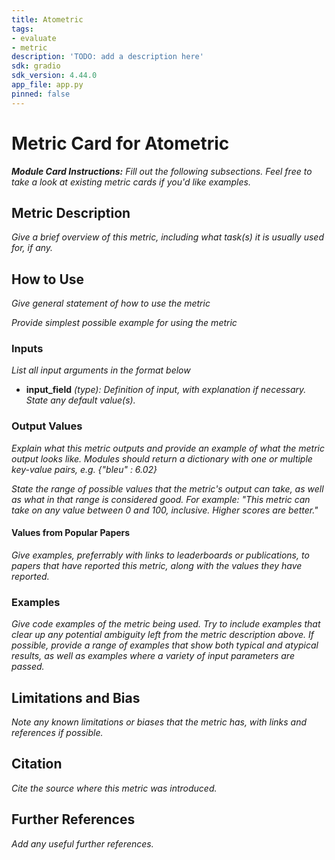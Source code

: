```yaml
---
title: Atometric
tags:
- evaluate
- metric
description: 'TODO: add a description here'
sdk: gradio
sdk_version: 4.44.0
app_file: app.py
pinned: false
---
```


# Metric Card for Atometric

***Module Card Instructions:*** *Fill out the following subsections. Feel free to take a look at existing metric cards if you'd like examples.*

## Metric Description
*Give a brief overview of this metric, including what task(s) it is usually used for, if any.*

## How to Use
*Give general statement of how to use the metric*

*Provide simplest possible example for using the metric*

### Inputs
*List all input arguments in the format below*
- **input_field** *(type): Definition of input, with explanation if necessary. State any default value(s).*

### Output Values

*Explain what this metric outputs and provide an example of what the metric output looks like. Modules should return a dictionary with one or multiple key-value pairs, e.g. {"bleu" : 6.02}*

*State the range of possible values that the metric's output can take, as well as what in that range is considered good. For example: "This metric can take on any value between 0 and 100, inclusive. Higher scores are better."*

#### Values from Popular Papers
*Give examples, preferrably with links to leaderboards or publications, to papers that have reported this metric, along with the values they have reported.*

### Examples
*Give code examples of the metric being used. Try to include examples that clear up any potential ambiguity left from the metric description above. If possible, provide a range of examples that show both typical and atypical results, as well as examples where a variety of input parameters are passed.*

## Limitations and Bias
*Note any known limitations or biases that the metric has, with links and references if possible.*

## Citation
*Cite the source where this metric was introduced.*

## Further References
*Add any useful further references.*